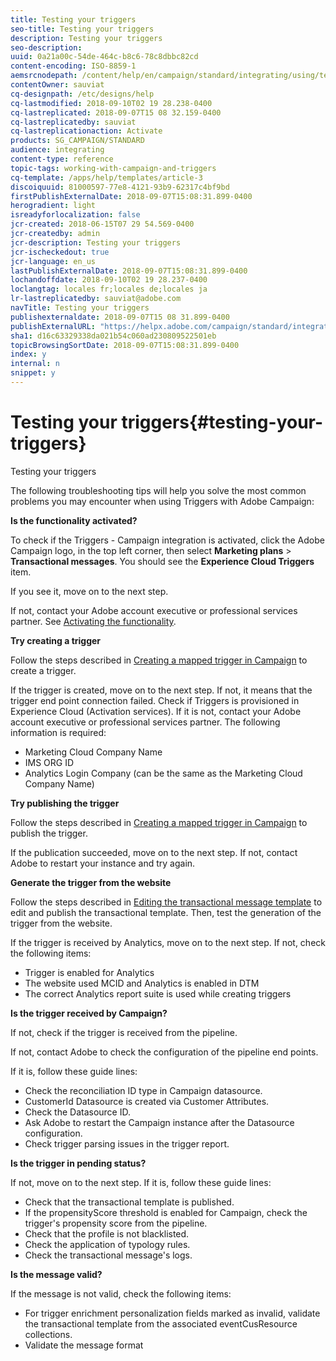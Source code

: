 ```yaml
---
title: Testing your triggers
seo-title: Testing your triggers
description: Testing your triggers
seo-description: 
uuid: 0a21a00c-54de-464c-b8c6-78c8dbbc82cd
content-encoding: ISO-8859-1
aemsrcnodepath: /content/help/en/campaign/standard/integrating/using/testing-your-triggers
contentOwner: sauviat
cq-designpath: /etc/designs/help
cq-lastmodified: 2018-09-10T02 19 28.238-0400
cq-lastreplicated: 2018-09-07T15 08 32.159-0400
cq-lastreplicatedby: sauviat
cq-lastreplicationaction: Activate
products: SG_CAMPAIGN/STANDARD
audience: integrating
content-type: reference
topic-tags: working-with-campaign-and-triggers
cq-template: /apps/help/templates/article-3
discoiquuid: 81000597-77e8-4121-93b9-62317c4bf9bd
firstPublishExternalDate: 2018-09-07T15:08:31.899-0400
herogradient: light
isreadyforlocalization: false
jcr-created: 2018-06-15T07 29 54.569-0400
jcr-createdby: admin
jcr-description: Testing your triggers
jcr-ischeckedout: true
jcr-language: en_us
lastPublishExternalDate: 2018-09-07T15:08:31.899-0400
lochandoffdate: 2018-09-10T02 19 28.237-0400
loclangtag: locales fr;locales de;locales ja
lr-lastreplicatedby: sauviat@adobe.com
navTitle: Testing your triggers
publishexternaldate: 2018-09-07T15 08 31.899-0400
publishExternalURL: "https://helpx.adobe.com/campaign/standard/integrating/using/testing-your-triggers.html"
sha1: d16c63329338da021b54c060ad230809522501eb
topicBrowsingSortDate: 2018-09-07T15:08:31.899-0400
index: y
internal: n
snippet: y
---
```


# Testing your triggers{#testing-your-triggers}

Testing your triggers

The following troubleshooting tips will help you solve the most common problems you may encounter when using Triggers with Adobe Campaign:

**Is the functionality activated?**

To check if the Triggers - Campaign integration is activated, click the Adobe Campaign logo, in the top left corner, then select **Marketing plans** > **Transactional messages**. You should see the **Experience Cloud Triggers** item.

If you see it, move on to the next step.

If not, contact your Adobe account executive or professional services partner. See [Activating the functionality](../../integrating/using/configuring-triggers-in-experience-cloud.md#activating-the-functionality).

**Try creating a trigger**

Follow the steps described in [Creating a mapped trigger in Campaign](../../integrating/using/using-triggers-in-campaign.md#creating-a-mapped-trigger-in-campaign) to create a trigger.

If the trigger is created, move on to the next step. If not, it means that the trigger end point connection failed. Check if Triggers is provisioned in Experience Cloud (Activation services). If it is not, contact your Adobe account executive or professional services partner. The following information is required:

* Marketing Cloud Company Name
* IMS ORG ID
* Analytics Login Company (can be the same as the Marketing Cloud Company Name)

**Try publishing the trigger**

Follow the steps described in [Creating a mapped trigger in Campaign](../../integrating/using/using-triggers-in-campaign.md#creating-a-mapped-trigger-in-campaign) to publish the trigger.

If the publication succeeded, move on to the next step. If not, contact Adobe to restart your instance and try again.

**Generate the trigger from the website**

Follow the steps described in [Editing the transactional message template](../../integrating/using/using-triggers-in-campaign.md#editing-the-transactional-message-template) to edit and publish the transactional template. Then, test the generation of the trigger from the website.

If the trigger is received by Analytics, move on to the next step. If not, check the following items:

* Trigger is enabled for Analytics
* The website used MCID and Analytics is enabled in DTM
* The correct Analytics report suite is used while creating triggers

**Is the trigger received by Campaign?**

If not, check if the trigger is received from the pipeline.

If not, contact Adobe to check the configuration of the pipeline end points.

If it is, follow these guide lines:

* Check the reconciliation ID type in Campaign datasource.
* CustomerId Datasource is created via Customer Attributes.
* Check the Datasource ID.
* Ask Adobe to restart the Campaign instance after the Datasource configuration. 
* Check trigger parsing issues in the trigger report.

**Is the trigger in pending status?**

If not, move on to the next step. If it is, follow these guide lines:

* Check that the transactional template is published.
* If the propensityScore threshold is enabled for Campaign, check the trigger's propensity score from the pipeline.
* Check that the profile is not blacklisted.
* Check the application of typology rules.
* Check the transactional message's logs.

**Is the message valid?**

If the message is not valid, check the following items:

* For trigger enrichment personalization fields marked as invalid, validate the transactional template from the associated eventCusResource collections.
* Validate the message format

